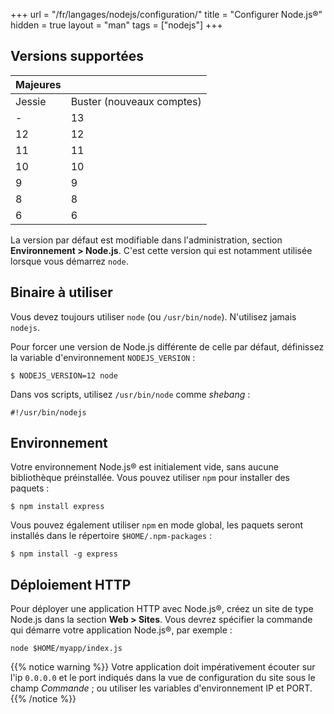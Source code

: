 +++
url = "/fr/langages/nodejs/configuration/"
title = "Configurer Node.js®"
hidden = true
layout = "man"
tags = ["nodejs"]
+++

## Versions supportées

| Majeures |                           |
|----------|---------------------------|
| Jessie   | Buster (nouveaux comptes) |
| -        | 13                        |
| 12       | 12                        |
| 11       | 11                        |
| 10       | 10                        |
| 9        | 9                         |
| 8        | 8                         |
| 6        | 6                         |

La version par défaut est modifiable dans l'administration, section **Environnement > Node.js**. C'est cette version qui est notamment utilisée lorsque vous démarrez `node`.

## Binaire à utiliser

Vous devez toujours utiliser `node` (ou `/usr/bin/node`). N'utilisez jamais `nodejs`.

Pour forcer une version de Node.js différente de celle par défaut, définissez la variable d'environnement `NODEJS_VERSION` :

```
$ NODEJS_VERSION=12 node
```

Dans vos scripts, utilisez `/usr/bin/node` comme *shebang* :

```
#!/usr/bin/nodejs
```

## Environnement

Votre environnement Node.js® est initialement vide, sans aucune bibliothèque préinstallée. Vous pouvez utiliser `npm` pour installer des paquets :

```
$ npm install express
```

Vous pouvez également utiliser `npm` en mode global, les paquets seront installés dans le répertoire `$HOME/.npm-packages` :

```
$ npm install -g express
```

## Déploiement HTTP

Pour déployer une application HTTP avec Node.js®, créez un site de type Node.js dans la section **Web > Sites**. Vous devrez spécifier la commande qui démarre votre application Node.js®, par exemple :

```
node $HOME/myapp/index.js
```

{{% notice warning %}}
Votre application doit impérativement écouter sur l'ip `0.0.0.0` et le port indiqués dans la vue de configuration du site sous le champ *Commande* ; ou utiliser les variables d'environnement IP et PORT.
{{% /notice %}}
